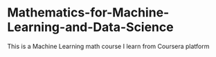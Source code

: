 # Mathematics-for-Machine-Learning-and-Data-Science
This is a Machine Learning math course I learn from Coursera platform
